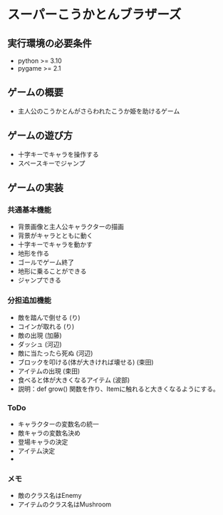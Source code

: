 # スーパーこうかとんブラザーズ

## 実行環境の必要条件
* python >= 3.10
* pygame >= 2.1

## ゲームの概要
* 主人公のこうかとんがさらわれたこうか姫を助けるゲーム
## ゲームの遊び方
* 十字キーでキャラを操作する
* スペースキーでジャンプ
## ゲームの実装
### 共通基本機能
* 背景画像と主人公キャラクターの描画
* 背景がキャラとともに動く
* 十字キーでキャラを動かす
* 地形を作る
* ゴールでゲーム終了
* 地形に乗ることができる
* ジャンプできる

### 分担追加機能 
* 敵を踏んで倒せる (り)
* コインが取れる (り)
* 敵の出現 (加藤)
* ダッシュ (河辺)
* 敵に当たったら死ぬ (河辺)
* ブロックを叩ける(体が大きければ壊せる) (束田)
* アイテムの出現 (束田)
* 食べると体が大きくなるアイテム (波部)
* 説明：def grow() 関数を作り、Itemに触れると大きくなるようにする。


### ToDo
- キャラクターの変数名の統一
- 敵キャラの変数名決め
- 登場キャラの決定
- アイテム決定
- 

### メモ
* 敵のクラス名はEnemy
* アイテムのクラス名はMushroom

